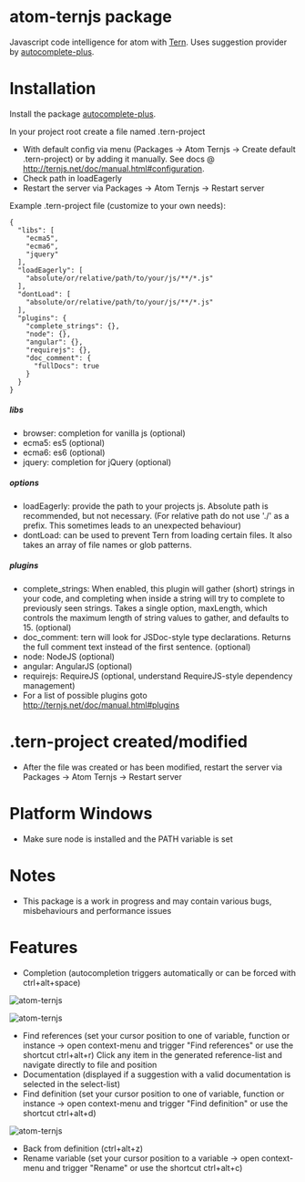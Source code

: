 # atom-ternjs package

Javascript code intelligence for atom with [Tern](http://ternjs.net/).
Uses suggestion provider by [autocomplete-plus](https://github.com/atom-community/autocomplete-plus).

# Installation

Install the package [autocomplete-plus](https://github.com/atom-community/autocomplete-plus).

In your project root create a file named .tern-project

* With default config via menu (Packages -> Atom Ternjs -> Create default .tern-project) or by adding it manually. See docs @ http://ternjs.net/doc/manual.html#configuration.
* Check path in loadEagerly
* Restart the server via Packages -> Atom Ternjs -> Restart server

Example .tern-project file (customize to your own needs):
```
{
  "libs": [
    "ecma5",
    "ecma6",
    "jquery"
  ],
  "loadEagerly": [
    "absolute/or/relative/path/to/your/js/**/*.js"
  ],
  "dontLoad": [
    "absolute/or/relative/path/to/your/js/**/*.js"
  ],
  "plugins": {
    "complete_strings": {},
    "node": {},
    "angular": {},
    "requirejs": {},
    "doc_comment": {
      "fullDocs": true
    }
  }
}
```
##### libs
* browser: completion for vanilla js (optional)
* ecma5: es5 (optional)
* ecma6: es6 (optional)
* jquery: completion for jQuery (optional)

##### options
* loadEagerly: provide the path to your projects js. Absolute path is recommended, but not necessary. (For relative path do not use './' as a prefix. This sometimes leads to an unexpected behaviour)
* dontLoad: can be used to prevent Tern from loading certain files. It also takes an array of file names or glob patterns.

##### plugins
* complete_strings: When enabled, this plugin will gather (short) strings in your code, and completing when inside a string will try to complete to previously seen strings. Takes a single option, maxLength, which controls the maximum length of string values to gather, and defaults to 15. (optional)
* doc_comment: tern will look for JSDoc-style type declarations. Returns the full comment text instead of the first sentence. (optional)
* node: NodeJS (optional)
* angular: AngularJS (optional)
* requirejs: RequireJS (optional, understand RequireJS-style dependency management)
* For a list of possible plugins goto http://ternjs.net/doc/manual.html#plugins

# .tern-project created/modified
* After the file was created or has been modified, restart the server via Packages -> Atom Ternjs -> Restart server

# Platform Windows
* Make sure node is installed and the PATH variable is set

# Notes
* This package is a work in progress and may contain various bugs, misbehaviours and performance issues

# Features
* Completion (autocompletion triggers automatically or can be forced with ctrl+alt+space)

![atom-ternjs](http://www.tobias-schubert.com/github/github-atom-ternjs-7.png)

![atom-ternjs](http://www.tobias-schubert.com/github/github-atom-ternjs-inline-2.png)
* Find references (set your cursor position to one of variable, function or instance -> open context-menu and trigger "Find references" or use the shortcut ctrl+alt+r) Click any item in the generated reference-list and navigate directly to file and position
* Documentation (displayed if a suggestion with a valid documentation is selected in the select-list)
* Find definition (set your cursor position to one of variable, function or instance -> open context-menu and trigger "Find definition" or use the shortcut ctrl+alt+d)

![atom-ternjs](http://www.tobias-schubert.com/github/github-atom-ternjs-reference.png)
* Back from definition (ctrl+alt+z)
* Rename variable (set your cursor position to a variable -> open context-menu and trigger "Rename" or use the shortcut ctrl+alt+c)
